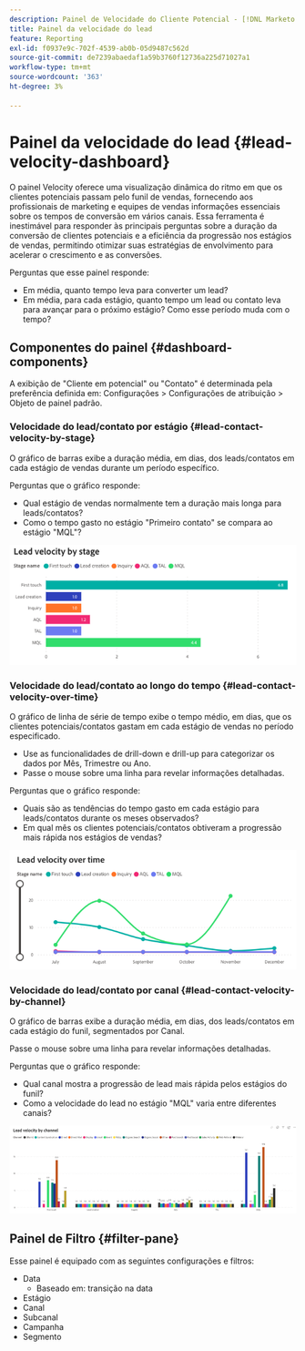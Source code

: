 ```yaml
---
description: Painel de Velocidade do Cliente Potencial - [!DNL Marketo Measure] - Produto
title: Painel da velocidade do lead
feature: Reporting
exl-id: f0937e9c-702f-4539-ab0b-05d9487c562d
source-git-commit: de7239abaedaf1a59b3760f12736a225d71027a1
workflow-type: tm+mt
source-wordcount: '363'
ht-degree: 3%

---
```


# Painel da velocidade do lead {#lead-velocity-dashboard}

O painel Velocity oferece uma visualização dinâmica do ritmo em que os clientes potenciais passam pelo funil de vendas, fornecendo aos profissionais de marketing e equipes de vendas informações essenciais sobre os tempos de conversão em vários canais. Essa ferramenta é inestimável para responder às principais perguntas sobre a duração da conversão de clientes potenciais e a eficiência da progressão nos estágios de vendas, permitindo otimizar suas estratégias de envolvimento para acelerar o crescimento e as conversões.

Perguntas que esse painel responde:

* Em média, quanto tempo leva para converter um lead?
* Em média, para cada estágio, quanto tempo um lead ou contato leva para avançar para o próximo estágio? Como esse período muda com o tempo?

## Componentes do painel {#dashboard-components}

A exibição de &quot;Cliente em potencial&quot; ou &quot;Contato&quot; é determinada pela preferência definida em: Configurações > Configurações de atribuição > Objeto de painel padrão.

### Velocidade do lead/contato por estágio {#lead-contact-velocity-by-stage}

O gráfico de barras exibe a duração média, em dias, dos leads/contatos em cada estágio de vendas durante um período específico.

Perguntas que o gráfico responde:

* Qual estágio de vendas normalmente tem a duração mais longa para leads/contatos?
* Como o tempo gasto no estágio &quot;Primeiro contato&quot; se compara ao estágio &quot;MQL&quot;?

![](assets/lead-velocity-dashboard-1.png)

### Velocidade do lead/contato ao longo do tempo {#lead-contact-velocity-over-time}

O gráfico de linha de série de tempo exibe o tempo médio, em dias, que os clientes potenciais/contatos gastam em cada estágio de vendas no período especificado.

* Use as funcionalidades de drill-down e drill-up para categorizar os dados por Mês, Trimestre ou Ano.
* Passe o mouse sobre uma linha para revelar informações detalhadas.

Perguntas que o gráfico responde:

* Quais são as tendências do tempo gasto em cada estágio para leads/contatos durante os meses observados?
* Em qual mês os clientes potenciais/contatos obtiveram a progressão mais rápida nos estágios de vendas?

![](assets/lead-velocity-dashboard-2.png)

### Velocidade do lead/contato por canal {#lead-contact-velocity-by-channel}

O gráfico de barras exibe a duração média, em dias, dos leads/contatos em cada estágio do funil, segmentados por Canal.

Passe o mouse sobre uma linha para revelar informações detalhadas.

Perguntas que o gráfico responde:

* Qual canal mostra a progressão de lead mais rápida pelos estágios do funil?
* Como a velocidade do lead no estágio &quot;MQL&quot; varia entre diferentes canais?

![](assets/lead-velocity-dashboard-3.png)

## Painel de Filtro {#filter-pane}

Esse painel é equipado com as seguintes configurações e filtros:

* Data
   * Baseado em: transição na data
* Estágio
* Canal
* Subcanal
* Campanha
* Segmento
